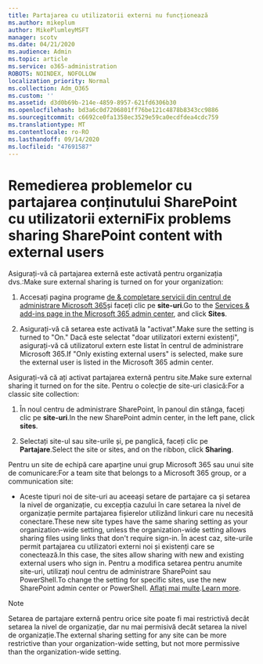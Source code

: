 ```yaml
---
title: Partajarea cu utilizatorii externi nu funcționează
ms.author: mikeplum
author: MikePlumleyMSFT
manager: scotv
ms.date: 04/21/2020
ms.audience: Admin
ms.topic: article
ms.service: o365-administration
ROBOTS: NOINDEX, NOFOLLOW
localization_priority: Normal
ms.collection: Adm_O365
ms.custom: ''
ms.assetid: d3d0b69b-214e-4859-8957-621fd6306b30
ms.openlocfilehash: bd3a6c0d7206801ff76be121c4878b8343cc9886
ms.sourcegitcommit: c6692ce0fa1358ec3529e59ca0ecdfdea4cdc759
ms.translationtype: MT
ms.contentlocale: ro-RO
ms.lasthandoff: 09/14/2020
ms.locfileid: "47691587"
---
```

# <a name="fix-problems-sharing-sharepoint-content-with-external-users"></a><span data-ttu-id="61925-102">Remedierea problemelor cu partajarea conținutului SharePoint cu utilizatorii externi</span><span class="sxs-lookup"><span data-stu-id="61925-102">Fix problems sharing SharePoint content with external users</span></span>

<span data-ttu-id="61925-103">Asigurați-vă că partajarea externă este activată pentru organizația dvs.:</span><span class="sxs-lookup"><span data-stu-id="61925-103">Make sure external sharing is turned on for your organization:</span></span>
  
1. <span data-ttu-id="61925-104">Accesați pagina programe [de &amp; completare servicii din centrul de administrare Microsoft 365](https://portal.office.com/adminportal/home#/Settings/ServicesAndAddIns)și faceți clic pe **site-uri**.</span><span class="sxs-lookup"><span data-stu-id="61925-104">Go to the [Services &amp; add-ins page in the Microsoft 365 admin center](https://portal.office.com/adminportal/home#/Settings/ServicesAndAddIns), and click **Sites**.</span></span>
    
2. <span data-ttu-id="61925-105">Asigurați-vă că setarea este activată la "activat".</span><span class="sxs-lookup"><span data-stu-id="61925-105">Make sure the setting is turned to "On."</span></span> <span data-ttu-id="61925-106">Dacă este selectat "doar utilizatori externi existenți", asigurați-vă că utilizatorul extern este listat în centrul de administrare Microsoft 365.</span><span class="sxs-lookup"><span data-stu-id="61925-106">If "Only existing external users" is selected, make sure the external user is listed in the Microsoft 365 admin center.</span></span>
    
<span data-ttu-id="61925-107">Asigurați-vă că ați activat partajarea externă pentru site.</span><span class="sxs-lookup"><span data-stu-id="61925-107">Make sure external sharing it turned on for the site.</span></span> <span data-ttu-id="61925-108">Pentru o colecție de site-uri clasică:</span><span class="sxs-lookup"><span data-stu-id="61925-108">For a classic site collection:</span></span>
  
1. <span data-ttu-id="61925-109">În noul centru de administrare SharePoint, în panoul din stânga, faceți clic pe **site-uri**.</span><span class="sxs-lookup"><span data-stu-id="61925-109">In the new SharePoint admin center, in the left pane, click **sites**.</span></span>
    
2. <span data-ttu-id="61925-110">Selectați site-ul sau site-urile și, pe panglică, faceți clic pe **Partajare**.</span><span class="sxs-lookup"><span data-stu-id="61925-110">Select the site or sites, and on the ribbon, click **Sharing**.</span></span>
    
<span data-ttu-id="61925-111">Pentru un site de echipă care aparține unui grup Microsoft 365 sau unui site de comunicare:</span><span class="sxs-lookup"><span data-stu-id="61925-111">For a team site that belongs to a Microsoft 365 group, or a communication site:</span></span>
  
- <span data-ttu-id="61925-112">Aceste tipuri noi de site-uri au aceeași setare de partajare ca și setarea la nivel de organizație, cu excepția cazului în care setarea la nivel de organizație permite partajarea fișierelor utilizând linkuri care nu necesită conectare.</span><span class="sxs-lookup"><span data-stu-id="61925-112">These new site types have the same sharing setting as your organization-wide setting, unless the organization-wide setting allows sharing files using links that don't require sign-in.</span></span> <span data-ttu-id="61925-113">În acest caz, site-urile permit partajarea cu utilizatori externi noi și existenți care se conectează.</span><span class="sxs-lookup"><span data-stu-id="61925-113">In this case, the sites allow sharing with new and existing external users who sign in.</span></span> <span data-ttu-id="61925-114">Pentru a modifica setarea pentru anumite site-uri, utilizați noul centru de administrare SharePoint sau PowerShell.</span><span class="sxs-lookup"><span data-stu-id="61925-114">To change the setting for specific sites, use the new SharePoint admin center or PowerShell.</span></span> <span data-ttu-id="61925-115">[Aflați mai multe](https://go.microsoft.com/fwlink/?linkid=871863).</span><span class="sxs-lookup"><span data-stu-id="61925-115">[Learn more](https://go.microsoft.com/fwlink/?linkid=871863).</span></span>
    
> [!NOTE]
> <span data-ttu-id="61925-116">Setarea de partajare externă pentru orice site poate fi mai restrictivă decât setarea la nivel de organizație, dar nu mai permisivă decât setarea la nivel de organizație.</span><span class="sxs-lookup"><span data-stu-id="61925-116">The external sharing setting for any site can be more restrictive than your organization-wide setting, but not more permissive than the organization-wide setting.</span></span> 
  

